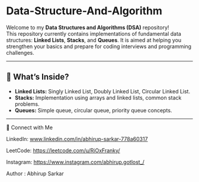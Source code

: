 # Data-Structure-And-Algorithm

Welcome to my **Data Structures and Algorithms (DSA)** repository!  
This repository currently contains implementations of fundamental data structures: **Linked Lists**, **Stacks**, and **Queues**. It is aimed at helping you strengthen your basics and prepare for coding interviews and programming challenges.

---

## 🚀 What’s Inside?

- **Linked Lists:** Singly Linked List, Doubly Linked List, Circular Linked List.
- **Stacks:** Implementation using arrays and linked lists, common stack problems.
- **Queues:** Simple queue, circular queue, priority queue concepts.

---

📱 Connect with Me

LinkedIn: www.linkedin.com/in/abhirup-sarkar-778a60317

LeetCode: https://leetcode.com/u/RiOxFranky/

Instagram: https://www.instagram.com/abhirup.gotlost_/


Author : Abhirup Sarkar